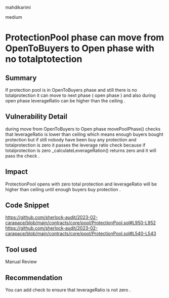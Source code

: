 mahdikarimi

medium

# ProtectionPool phase can move from OpenToBuyers to Open phase with no totalptotection

## Summary
If protection pool is in OpenToBuyers phase and still there is no totalprotection it can move to next phase ( open phase ) and also during open phase leverageRatio can be higher than the ceiling . 
## Vulnerability Detail
during move from OpenToBuyers to Open phase movePoolPhase() checks that leverageRatio is lower than ceiling which means enough buyers bought protection but if still nobody have been buy any protection and totalprotection is zero it passes the leverage ratio check because if totalprotection is zero _calculateLeverageRation() returns zero and it will pass the check . 
## Impact
ProtectionPool opens with zero total protection and leverageRatio will be higher than ceiling until enough buyers buy protection . 
## Code Snippet
https://github.com/sherlock-audit/2023-02-carapace/blob/main/contracts/core/pool/ProtectionPool.sol#L950-L952
https://github.com/sherlock-audit/2023-02-carapace/blob/main/contracts/core/pool/ProtectionPool.sol#L540-L543
## Tool used

Manual Review

## Recommendation
You can add check to ensure that leverageRatio is not zero . 